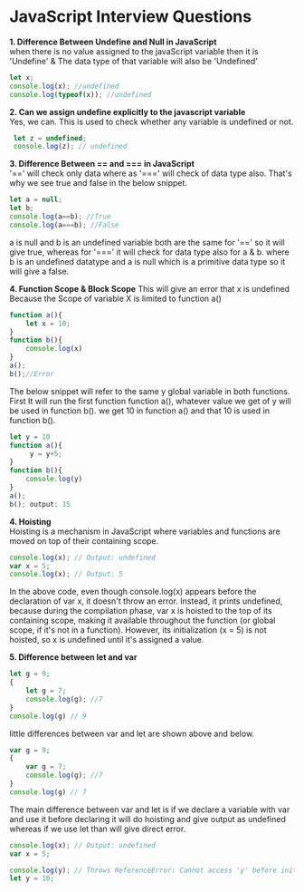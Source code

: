 # JavaScript Interview Questions

**1. Difference Between Undefine and Null in JavaScript**<br>
when there is no value assigned to the javaScript variable then it is 'Undefine' & 
The data type of that variable will also be 'Undefined'
```javascript
let x;
console.log(x); //undefined
console.log(typeof(x)); //undefined
```
**2. Can we assign undefine explicitly to the javascript variable**<br>
Yes, we can. This is used to check whether any variable is undefined or not.
```javascript
 let z = undefined;
 console.log(z); // undefined 
```

**3. Difference Between == and === in JavaScript**<br>
'==' will check only data where as '===' will check of data type also. That's why we see true and false in the below snippet.
```javascript
let a = null;
let b;
console.log(a==b); //True
console.log(a===b); //False
```
a is null and b is an undefined variable both are the same for '==' so it will give true,
whereas for '===' it will check for data type also for a & b. where b is an undefined datatype
and a is null which is a primitive data type so it will give a false.<br>

**4. Function Scope & Block Scope**<be>
This will give an error that x is undefined Because the Scope of variable X is limited to function a()
```javascript
function a(){
    let x = 10;
}
function b(){
    console.log(x)
}
a();
b();//Error
```
The below snippet will refer to the same y global variable in both functions.
First It will run the first function function a(), whatever value we get of y will be used in function b().
we get 10 in function a() and that 10 is used in function b().
```javascript
let y = 10
function a(){
     y = y+5;
}
function b(){
    console.log(y)
}
a();
b(); output: 15
```
**4. Hoisting**<br>
Hoisting is a mechanism in JavaScript where variables and functions are moved on top of their containing scope.
```javascript
console.log(x); // Output: undefined
var x = 5;
console.log(x); // Output: 5
```
In the above code, even though console.log(x) appears before the declaration of var x, it doesn't throw an error. Instead, it prints undefined, because during the compilation phase, var x is hoisted to the top of its containing scope, making it available throughout the function (or global scope, if it's not in a function). However, its initialization (x = 5) is not hoisted, so x is undefined until it's assigned a value.<br>

**5. Difference between let and var**<br>
```javascript
let g = 9;
{
    let g = 7;
    console.log(g); //7
}
console.log(g) // 9
```
little differences between var and let are shown above and below.
```javascript
var g = 9;
{
    var g = 7;
    console.log(g); //7
}
console.log(g) // 7
```
The main difference between var and let is if we declare a variable with var and use it before declaring it will do hoisting and give output as undefined whereas if we use let than will give direct error.
```javascript
console.log(x); // Output: undefined
var x = 5;

console.log(y); // Throws ReferenceError: Cannot access 'y' before initialization
let y = 10;
```
